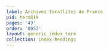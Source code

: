 ```yaml
---
label: Archives Isra?lites de France
pid: term819
pages: '49'
order: '0052'
layout: generic_index_term
collection: index-headings
---
```

